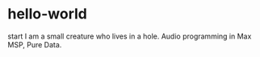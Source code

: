 # hello-world
start
I am a small creature who lives in a hole. Audio programming in Max MSP, Pure Data. 
